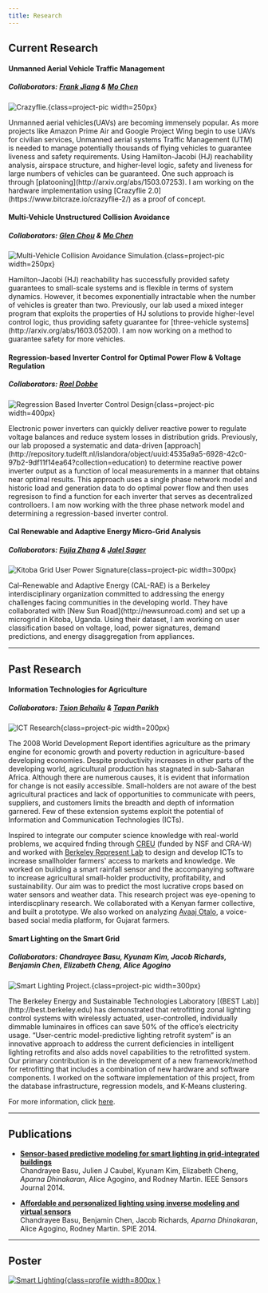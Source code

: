 ```yaml
---
title: Research
---
```


Current Research
----------------



#### Unmanned Aerial Vehicle Traffic Management

##### Collaborators: [Frank Jiang](http://fjiang.net) & [Mo Chen](https://people.eecs.berkeley.edu/~mochen72/index.html)
![](img/crazyflie.jpg "Crazyflie."){class=project-pic width=250px}


<div class="researchtext">
Unmanned aerial vehicles(UAVs) are becoming immensely popular. As more projects like Amazon Prime Air and Google Project Wing begin to use UAVs for civilian services, Unmanned aerial systems Traffic Management (UTM) is needed to manage potentially thousands of flying vehicles to guarantee liveness and safety requirements. Using Hamilton-Jacobi (HJ) reachability analysis, airspace structure, and higher-level logic, safety and liveness for large numbers of vehicles can be guaranteed. One such approach is through [platooning](http://arxiv.org/abs/1503.07253). I am working on the hardware implementation using [Crazyflie 2.0](https://www.bitcraze.io/crazyflie-2/) as a proof of concept.
</div>  
<p style="clear: both;">



#### Multi-Vehicle Unstructured Collision Avoidance
##### Collaborators: [Glen Chou](https://www.linkedin.com/in/glen-chou-457292116) & [Mo Chen](https://people.eecs.berkeley.edu/~mochen72/index.html)
![](img/mvca_pic.jpg "Multi-Vehicle Collision Avoidance Simulation."){class=project-pic width=250px}


<div class="researchtext">
Hamilton-Jacobi (HJ) reachability has successfully provided safety guarantees to small-scale systems and is flexible in terms of system dynamics. However, it becomes exponentially intractable when the number of vehicles is greater than two. Previously, our lab used a mixed integer program that exploits the properties of HJ solutions to provide higher-level control logic, thus providing safety guarantee for [three-vehicle systems](http://arxiv.org/abs/1603.05200). I am now working on a method to guarantee safety for more vehicles.
</div>
<p style="clear: both;">


#### Regression-based Inverter Control for Optimal Power Flow & Voltage Regulation
##### Collaborators: [Roel Dobbe](https://www.linkedin.com/in/glen-chou-457292116)
![](img/regression.png "Regression Based Inverter Control Design"){class=project-pic width=400px}

<div class="researchtext">
Electronic power inverters can quickly deliver reactive power to regulate voltage balances and reduce system losses in distribution grids. Previously, our lab proposed a systematic and data-driven [approach](http://repository.tudelft.nl/islandora/object/uuid:4535a9a5-6928-42c0-97b2-9df11f14ea64?collection=education) to determine reactive power inverter output as a function of local measurements in a manner that obtains near optimal results. This approach uses a single phase network model and historic load and generation data to do optimal power flow and then uses regresison to find a function for each inverter that serves as decentralized controlloers. I am now working with the three phase network model and determining a regression-based inverter control.
</div>
<p style="clear: both;">


#### Cal Renewable and Adaptive Energy Micro-Grid Analysis
##### Collaborators: [Fujia Zhang](https://www.linkedin.com/in/fujia-zhang-b8733b95) & [Jalel Sager](http://newsunroad.com/#people)
![](img/calrae.png "Kitoba Grid User Power Signature"){class=project-pic width=300px}

<div class="researchtext">
Cal–Renewable and Adaptive Energy (CAL-RAE) is a Berkeley interdisciplinary organization committed to addressing the energy challenges facing communities in the developing world. They have collaborated with [New Sun Road](http://newsunroad.com) and set up a microgrid in Kitoba, Uganda. Using their dataset, I am working on user classification based on voltage, load, power  signatures, demand predictions, and energy disaggregation from appliances.
</div>
<p style="clear: both;">

-------

Past Research
-------------

#### Information Technologies for Agriculture
##### Collaborators: [Tsion Behailu](http://www.tsionbehailu.me) & [Tapan Parikh](http://tap2k.org)
![](img/ict.png "ICT Research"){class=project-pic width=200px}

<div class="researchtext">
The 2008 World Development Report identifies agriculture as the primary engine for economic growth and poverty reduction in agriculture-based developing economies. Despite productivity increases in other parts of the developing world, agricultural production has stagnated in sub-Saharan Africa. Although there are numerous causes, it is evident that information for change is not easily accessible. Small-holders are not aware of the best agricultural practices and lack of opportunities to communicate with peers, suppliers, and customers limits the breadth and depth of information garnered. Few of these extension systems exploit the potential of Information and Communication Technologies (ICTs).

Inspired to integrate our computer science knowledge with real-world problems, we acquired fnding through [CREU](http://cra.org/cra-w/creu/) (funded by NSF and CRA-W) and worked with [Berkeley Represent Lab](http://represent.org) to design and develop ICTs to increase smallholder farmers' access to markets and knowledge. We worked on building a smart rainfall sensor and the accompanying software to increase agricultural small-holder productivity, profitability, and sustainability. Our aim was to predict the most lucrative crops based on water sensors and weather data. This research project was eye-opening to interdiscplinary research. We collaborated with a Kenyan farmer collective, and built a prototype. We also worked on analyzing [Avaaj Otalo](http://hci.stanford.edu/research/voice4all/), a voice-based social media platform, for Gujarat farmers.
</div>
<p style="clear: both;">


#### Smart Lighting on the Smart Grid
##### Collaborators: Chandrayee Basu, Kyunam Kim, Jacob Richards, Benjamin Chen, Elizabeth Cheng, Alice Agogino
![](img/best.png "Smart Lighting Project."){class=project-pic width=300px}

<div class="researchtext">
The Berkeley Energy and Sustainable Technologies Laboratory [(BEST Lab)](http://best.berkeley.edu) has demonstrated that retrofitting zonal lighting control systems with wirelessly actuated, user-controlled, individually dimmable luminaires in offices can save 50% of the office’s electricity usage. “User-centric model-predictive lighting retrofit system” is an innovative approach to address the current deficiencies in intelligent lighting retrofits and also adds novel capabilities to the retrofitted system. Our primary contribution is in the development of a new framework/method for retrofitting that includes a combination of new hardware and software components. I worked on the software implementation of this project, from the database infrastructure, regression models, and K-Means clustering.

For more information, click [here](http://best.berkeley.edu/2013/07/19/375/).
</div>

<p style="clear: both;">

-------

Publications
------------

* [**Sensor-based predictive modeling for smart lighting in grid-integrated buildings**](http://ieeexplore.ieee.org/document/6883131/)  
    Chandrayee Basu, Julien J Caubel, Kyunam Kim, Elizabeth Cheng, *Aparna Dhinakaran*, Alice Agogino, and Rodney Martin. IEEE Sensors Journal 2014.

* [**Affordable and personalized lighting using inverse modeling and virtual sensors**](http://spie.org/Publications/Proceedings/Paper/10.1117/12.2048681)  
    Chandrayee Basu, Benjamin Chen, Jacob Richards, *Aparna Dhinakaran*, Alice Agogino, Rodney Martin. SPIE 2014.


-------

Poster
------------

[![](img/smart_lighting_final.jpg "Smart Lighting"){class=profile width=800px }](docs/posters/smart-lighting-poster.pdf)
